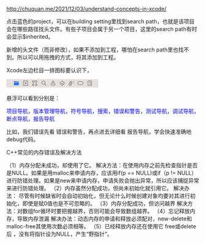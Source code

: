 http://chuquan.me/2021/12/03/understand-concepts-in-xcode/



点击蓝色的project，可以在building setting里找到search path，也就是该项目会在哪些路径找头文件。有些子项目会属于另一个项目，这里的search path有时会显示$inherited。

新增的头文件（而非修改），如果不添加到工程，哪怕在search path里也找不到。所以可以用拖拽的方式，将其添加到工程。

Xcode左边栏目一排图标要认识下，

<img src="../../images/typora-images/image-20230324212936687.png" alt="image-20230324212936687" style="zoom:50%;" />

悬浮可以看到分别是：

<font color="blue">项目导航，版本管理导航，符号导航，搜索，错误和警告，测试导航，调试导航，断点导航，报告导航</font>

比如，我们错误先看 错误和警告，再点进去详细看 报告导航，学会快速准确地debug代码。

C++常见的内存错误及解决方法

（1）内存分配未成功，却使用了它。
解决方法：在使用内存之前先检查指针是否是NULL。如果是用malloc来申请内存，应该用if(p == NULL)或if（p != NULL）进行防错处理。如果是new来申请内存，申请失败会抛出异常，所以应该捕捉异常来进行防错处理。
（2）内存虽然分配成功，但尚未初始化就引用它。
解决办法： 尽管有时候缺省时会自动初始化，但无论什么时候创建对象均要对其进行初始化，即使是赋0值也是不可忽略的。
（3）内存分配成功，但访问越界
解决方法：对数组for循环时要把握越界，否则可能会导致数组越界。
（4）忘记释放内存，导致内存泄漏
解决办法：动态内存的申请和释放必须配对，new-delete和malloc-free其使用次数必须相等。
（5）已经释放内存还在使用它
free或delete后 ，没有将指针设为NULL，产生“野指针”。
